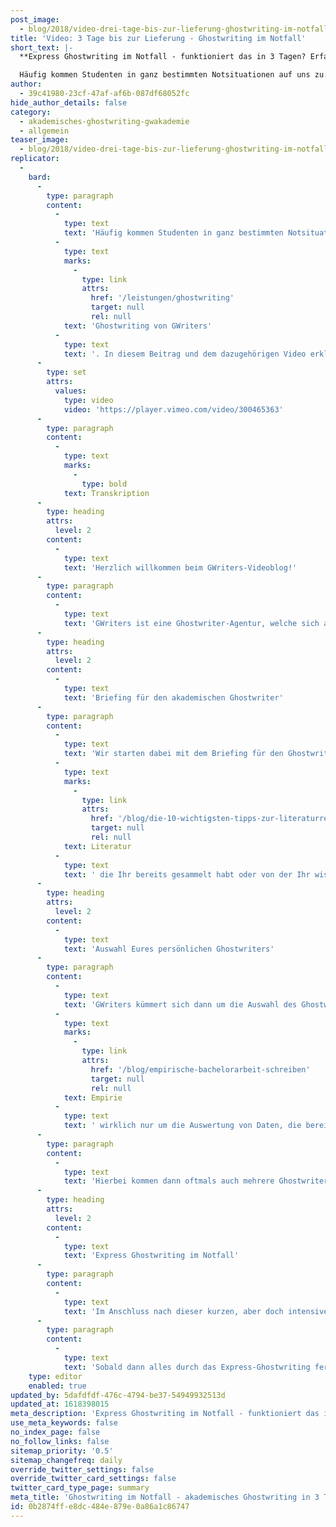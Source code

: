 ```yaml
---
post_image:
  - blog/2018/video-drei-tage-bis-zur-lieferung-ghostwriting-im-notfall/2018-11-13-GWriters-3_Tage_bis_zur_Abgabe_-Ghostwriting_im-Notfall-Thumbnail.png
title: 'Video: 3 Tage bis zur Lieferung - Ghostwriting im Notfall'
short_text: |-
  **Express Ghostwriting im Notfall - funktioniert das in 3 Tagen? Erfahren Sie mehr über unsere Prozesse und wie akademische Ghostwriter Studenten helfen!**

  Häufig kommen Studenten in ganz bestimmten Notsituationen auf uns zu: Sie stehen kurz vor der Abgabe, kämpfen mit massiven Problemen und brauchen Hilfe durch ein Express Ghostwriting von GWriters. In diesem Beitrag und dem dazugehörigen Video erklären wir Euch, wie euch die akademischen Ghostwriter von GWriters dabei selbst im Notfall unterstützen können...
author:
  - 39c41980-23cf-47af-af6b-087df68052fc
hide_author_details: false
category:
  - akademisches-ghostwriting-gwakademie
  - allgemein
teaser_image:
  - blog/2018/video-drei-tage-bis-zur-lieferung-ghostwriting-im-notfall/2018-11-13-GWriters-3_Tage_bis_zur_Abgabe_-Ghostwriting_im-Notfall-Thumbnail.png
replicator:
  -
    bard:
      -
        type: paragraph
        content:
          -
            type: text
            text: 'Häufig kommen Studenten in ganz bestimmten Notsituationen auf uns zu: Sie stehen kurz vor der Abgabe, kämpfen mit massiven Problemen und brauchen Hilfe durch ein Express '
          -
            type: text
            marks:
              -
                type: link
                attrs:
                  href: '/leistungen/ghostwriting'
                  target: null
                  rel: null
            text: 'Ghostwriting von GWriters'
          -
            type: text
            text: '. In diesem Beitrag und dem dazugehörigen Video erklären wir Euch, wie euch die akademischen Ghostwriter von GWriters dabei selbst im Notfall unterstützen können. Durch unsere langjährige Erfahrung, unsere ausgefeilten Prozesse und die hohen akademischen Qualifikationen unserer Ghostwriter erreichen wir für Euch immer die bestmögliche Qualität, auch wenn uns nur noch 3 Tage bis zur Lieferung bleiben.'
      -
        type: set
        attrs:
          values:
            type: video
            video: 'https://player.vimeo.com/video/300465363'
      -
        type: paragraph
        content:
          -
            type: text
            marks:
              -
                type: bold
            text: Transkription
      -
        type: heading
        attrs:
          level: 2
        content:
          -
            type: text
            text: 'Herzlich willkommen beim GWriters-Videoblog!'
      -
        type: paragraph
        content:
          -
            type: text
            text: 'GWriters ist eine Ghostwriter-Agentur, welche sich auf die Erstellung wissenschaftlicher Texte spezialisiert hat. Heute haben wir ein etwas besonderes Thema. Das Thema lautet: “Drei Tage bis zur Lieferung - Ghostwriting im Notfall”. Natürlich empfehlen wir unseren Kunden immer, mehr Zeit für ein entsprechendes Projekt zu geben - egal um welches es sich handelt. Drei Tage ist sehr sehr kurzfristig, aber auch für die Kunden, welche ihrem Ghostwriter nur drei Tage bis zur Lieferung geben, möchten wir ein paar Tipps auf den Weg geben, damit das eben auch klappt.'
      -
        type: heading
        attrs:
          level: 2
        content:
          -
            type: text
            text: 'Briefing für den akademischen Ghostwriter'
      -
        type: paragraph
        content:
          -
            type: text
            text: 'Wir starten dabei mit dem Briefing für den Ghostwriter, da dies wirklich eine ganz ganz wichtige Grundlage für euer Projekt ist, damit das auch zeitlich wirklich alles hinhaut. Bitte gebt dort den ganzen aktuellen Stand an. Alle '
          -
            type: text
            marks:
              -
                type: link
                attrs:
                  href: '/blog/die-10-wichtigsten-tipps-zur-literaturrecherche'
                  target: null
                  rel: null
            text: Literatur
          -
            type: text
            text: ' die Ihr bereits gesammelt habt oder von der Ihr wisst, dass sie auf jeden Fall mit eingearbeitet werden soll. Formuliert das Briefing und formuliert es nach ökonomischen Prinzipien - das heißt formuliert es so lang wie nötig, allerdings so knapp und so prägnant wie möglich. Alle wissenschaftlichen Vorgaben sollten natürlich dort enthalten sein und eine ganz ganz konkrete Themeneingrenzung. Hierbei ist es wichtig, den Fokus auf das Wesentliche nicht zu verlieren und ebenso ein ganz gebündeltes Arbeitspaket zu schnüren, was dann eben an den entsprechenden Ghostwriter weitergegeben werden kann, sodass der auch schnell anfangen kann zu arbeiten.'
      -
        type: heading
        attrs:
          level: 2
        content:
          -
            type: text
            text: 'Auswahl Eures persönlichen Ghostwriters'
      -
        type: paragraph
        content:
          -
            type: text
            text: 'GWriters kümmert sich dann um die Auswahl des Ghostwriters und hilft Euch bei der Abstimmung mit Eurem passenden Schreiber. Bei Zusatzarbeit wird natürlich auch mitgeholfen. Hier haben wir die Empirie mit aufgeführt. Allerdings ist dazu zu sagen, dass drei Tage natürlich wirklich sehr sehr knapp sind. Daher handelt es sich bei der '
          -
            type: text
            marks:
              -
                type: link
                attrs:
                  href: '/blog/empirische-bachelorarbeit-schreiben'
                  target: null
                  rel: null
            text: Empirie
          -
            type: text
            text: ' wirklich nur um die Auswertung von Daten, die bereits gesammelt wurden. Innerhalb von drei Tagen können keine neuen Probanden gefunden werden und keine neuen Daten erhoben werden. Deswegen sollte das natürlich schon vorhanden sein. Bei der Recherche kann der Ghostwriter natürlich auch helfen, selbst wenn die Literatur zum Teil noch nicht vorhanden sein sollte.'
      -
        type: paragraph
        content:
          -
            type: text
            text: 'Hierbei kommen dann oftmals auch mehrere Ghostwriter zum Einsatz. Das hat einfach den Grund, dass ein Projekt, welches gerade, wenn es umfangreicher ist, in drei Tagen fertiggestellt werden soll, einen besonderen Arbeitsaufwand erfordert und damit eben auch mehrere Ghostwriter. Euer persönlicher Projektbetreuer bei GWriters wird das Ganze natürlich koordinieren, damit es nicht in ein großes Chaos ausbricht, sondern Ihr wirklich zufriedengestellt werdet, auch wenn Ihr uns nur drei Tage bis zur Lieferung an Euch ermöglicht. Das Ganze erfolgt dann in einer initialen Telefonkonferenz mit Eurem Projektbetreuer und Eurem Ghostwriter, damit wir wirklich eine optimale Ausgangslage für das Projekt schaffen.'
      -
        type: heading
        attrs:
          level: 2
        content:
          -
            type: text
            text: 'Express Ghostwriting im Notfall'
      -
        type: paragraph
        content:
          -
            type: text
            text: 'Im Anschluss nach dieser kurzen, aber doch intensiven Vorarbeit geht es dann eben wirklich ins SOS- oder ins Express-Ghostwriting. Hier ist es ganz ganz wichtig, dass eine kontinuierliche Abstimmung eben zur Zeitoptimierung möglich ist, was halt bedingt, dass Ihr auch wirklich kontinuierlich erreichbar seid. Es kann natürlich auch arbeitsteilig gearbeitet werden: Das heißt, Ihr arbeitet uns zu an Textteilen, wo Ihr bereits schon dran sitzt und Euer Ghostwriter erledigt den Rest. Das ganze wurde natürlich vorher schon bereits im Briefing festgelegt und in der Telefonkonferenz auch entsprechend besprochen.'
      -
        type: paragraph
        content:
          -
            type: text
            text: 'Sobald dann alles durch das Express-Ghostwriting fertiggestellt ist, kommt es zur Finalisierung und Abschlusslieferung, wo wir bereits einen Zweitkorrektor mit ins Boot geholt haben, der bereitsteht, um das fertige Werk entgegenzunehmen und eben wirklich komplett noch einmal durch zu korrigieren. Seid auch da wieder ansprechbar. Danach erfolgt eine abschließende Telefonkonferenz in der letzte Änderungswünsche noch einmal besprochen werden. Ganz ganz wichtig, damit Euer Ghostwriter die eben auch zeitnah einarbeiten kann. Ich hoffe, dass nicht allzu viele Anfragen kommen zu Dreitages-Arbeiten, freue mich aber, Euch einmal vorgestellt zu haben, was wichtig ist für diesen Arbeitsprozess. Denn schließlich ist es im Endeffekt immer noch möglich auch innerhalb von drei Tagen ein Projekt anzufertigen und Euch somit aus einer bestimmten Situation zu retten. Ich freue mich, dass Ihr zugesehen habt und auch auf das nächste Mal, wenn Ihr wieder mit dabei seid.'
    type: editor
    enabled: true
updated_by: 5dafdfdf-476c-4794-be37-54949932513d
updated_at: 1618398015
meta_description: 'Express Ghostwriting im Notfall - funktioniert das in 3 Tagen? Erfahren Sie mehr über unsere Prozesse und wie akademische Ghostwriter Studenten helfen!'
use_meta_keywords: false
no_index_page: false
no_follow_links: false
sitemap_priority: '0.5'
sitemap_changefreq: daily
override_twitter_settings: false
override_twitter_card_settings: false
twitter_card_type_page: summary
meta_title: 'Ghostwriting im Notfall - akademisches Ghostwriting in 3 Tagen • GWriters.de'
id: 0b2874ff-e8dc-484e-879e-0a86a1c86747
---
```

